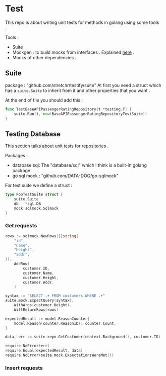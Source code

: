 # Test
This repo is about writing unit tests for methods in golang using some tools . 

Tools : 
* Suite 
* Mockgen : to build mocks from interfaces . Explained [here](https://github.com/parsaeisa/Go_mock_try) .
* Mocks of other dependencies . 

## Suite
package : "github.com/stretchr/testify/suite"
At first you need a struct which has a `suite.Suite` to inherit from it and other properties that 
you want . 


At the end of file you should add this : 
```go
func TestBaseAPIPassengerRatingRepository(t *testing.T) {
	suite.Run(t, new(BaseAPIPassengerRatingRepositoryTestSuite))
}
```
## Testing Database
This section talks about unit tests for repositories . 

Packages : 
* database sql: The "database/sql" which I think is a built-in golang package .
* go sql mock : "github.com/DATA-DOG/go-sqlmock"

For test suite we define a struct : 
```go
type FooTestSuite struct {
	suite.Suite
	db   *sql.DB
	mock sqlmock.Sqlmock
}
```

### Get requests
```go
rows := sqlmock.NewRows([]string{
    "id",
    "name",
    "height",
    "addr",
}).
    AddRow(
        customer.ID,
        customer.Name,
        customer.Height,
        customer.Addr,
    )

syntax := "SELECT .+ FROM customers WHERE .+"
suite.mock.ExpectQuery(syntax).
    WithArgs(customer.Height).
    WillReturnRows(rows)

expectedResult := model.ReasonCounter{
    model.Reason(counter.ReasonID): counter.Count,
}

data, err := suite.repo.GetCustomer(context.Background(), customer.ID)

require.NoError(err)
require.Equal(expectedResult, data)
require.NoError(suite.mock.ExpectationsWereMet())
```

### Insert requests
